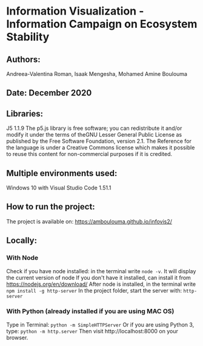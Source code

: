 # Information Visualization - Information Campaign on Ecosystem Stability

## Authors:
Andreea-Valentina Roman,
Isaak Mengesha,
Mohamed Amine Boulouma



## Date: December 2020

## Libraries:
J5 1.1.9
The p5.js library is free software; you can redistribute it and/or modify it under the terms of theGNU Lesser General Public License as published by the Free Software Foundation, version 2.1.
The Reference for the language is under a Creative Commons license which makes it possible to reuse this content for non-commercial purposes if it is credited.


## Multiple environments used: 
Windows 10 with Visual Studio Code 1.51.1


## How to run the project:
The project is available on: https://amboulouma.github.io/infovis2/

## Locally:
### With Node 
Check if you have node installed: in the terminal write `node -v`. It will display the current version of node
If you don't have it installed, can install it from https://nodejs.org/en/download/
After node is installed, in the terminal write `npm install -g http-server`
In the project folder, start the server with: `http-server`

### With Python (already installed if you are using MAC OS)
Type in Terminal:
`python -m SimpleHTTPServer`
Or if you are using Python 3, type:
`python -m http.server`
Then visit http://localhost:8000 on your browser.
